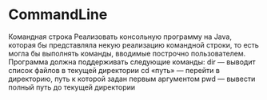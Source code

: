 # CommandLine
Командная строка
Реализовать консольную программу на Java, которая бы представляла некую реализацию командной строки,
то есть могла бы выполнять команды, вводимые построчно пользователем. 
Программа должна поддерживать следующие команды: 
    dir — выводит список файлов в текущей директории 
    cd «путь» — перейти в директорию, путь к которой задан первым аргументом 
    pwd — вывести полный путь до текущей директории
